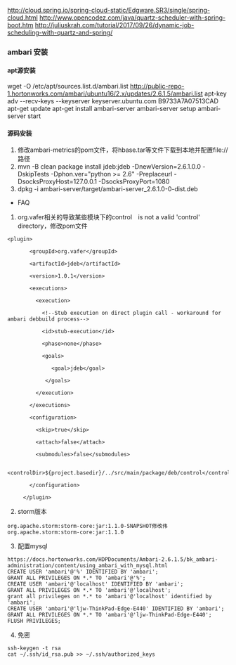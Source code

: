 

http://cloud.spring.io/spring-cloud-static/Edgware.SR3/single/spring-cloud.html
http://www.opencodez.com/java/quartz-scheduler-with-spring-boot.htm
http://juliuskrah.com/tutorial/2017/09/26/dynamic-job-scheduling-with-quartz-and-spring/

### ambari 安装
#### apt源安装
wget -O /etc/apt/sources.list.d/ambari.list http://public-repo-1.hortonworks.com/ambari/ubuntu16/2.x/updates/2.6.1.5/ambari.list
apt-key adv --recv-keys --keyserver keyserver.ubuntu.com B9733A7A07513CAD
apt-get update
apt-get install ambari-server
ambari-server setup
ambari-server start
#### 源码安装
1. 修改ambari-metrics的pom文件，将hbase.tar等文件下载到本地并配置file://路径
2. mvn -B  clean package install jdeb:jdeb -DnewVersion=2.6.1.0.0 -DskipTests -Dphon.ver="python >= 2.6" -Preplaceurl -DsocksProxyHost=127.0.0.1 -DsocksProxyPort=1080
3. dpkg -i ambari-server/target/ambari-server_2.6.1.0-0-dist.deb
- FAQ
1. org.vafer相关的导致某些模块下的control　is not a valid 'control' directory，修改pom文件
```
<plugin>

       <groupId>org.vafer</groupId>

       <artifactId>jdeb</artifactId>

       <version>1.0.1</version>

       <executions>

         <execution>

           <!--Stub execution on direct plugin call - workaround for ambari debbuild process-->

           <id>stub-execution</id>

           <phase>none</phase>

           <goals>

              <goal>jdeb</goal>

            </goals>

         </execution>

       </executions>

       <configuration>

         <skip>true</skip>

         <attach>false</attach>

         <submodules>false</submodules>

         <controlDir>${project.basedir}/../src/main/package/deb/control</controlDir>

       </configuration>

     </plugin>

```
2. storm版本
```
org.apache.storm:storm-core:jar:1.1.0-SNAPSHOT修改伟org.apache.storm:storm-core:jar:1.1.0
```
3. 配置mysql
```
https://docs.hortonworks.com/HDPDocuments/Ambari-2.6.1.5/bk_ambari-administration/content/using_ambari_with_mysql.html
CREATE USER 'ambari'@'%' IDENTIFIED BY 'ambari';
GRANT ALL PRIVILEGES ON *.* TO 'ambari'@'%';
CREATE USER 'ambari'@'localhost' IDENTIFIED BY 'ambari';
GRANT ALL PRIVILEGES ON *.* TO 'ambari'@'localhost';
grant all privileges on *.* to 'ambari'@'localhost' identified by 'ambari';
CREATE USER 'ambari'@'ljw-ThinkPad-Edge-E440' IDENTIFIED BY 'ambari';
GRANT ALL PRIVILEGES ON *.* TO 'ambari'@'ljw-ThinkPad-Edge-E440';
FLUSH PRIVILEGES;
```
4. 免密
```
ssh-keygen -t rsa
cat ~/.ssh/id_rsa.pub >> ~/.ssh/authorized_keys 
```